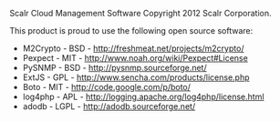 Scalr Cloud Management Software
Copyright 2012 Scalr Corporation.

This product is proud to use the following open source software:

* M2Crypto - BSD - http://freshmeat.net/projects/m2crypto/
* Pexpect - MIT - http://www.noah.org/wiki/Pexpect#License
* PySNMP - BSD - http://pysnmp.sourceforge.net/
* ExtJS - GPL - http://www.sencha.com/products/license.php
* Boto - MIT - http://code.google.com/p/boto/
* log4php - APL - http://logging.apache.org/log4php/license.html
* adodb - LGPL - http://adodb.sourceforge.net/
